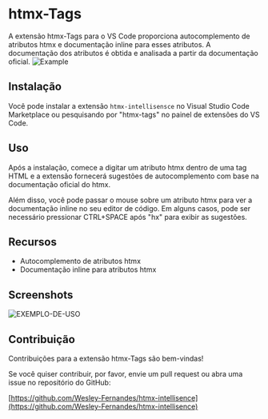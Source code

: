 # htmx-Tags

A extensão htmx-Tags para o VS Code proporciona autocomplemento de atributos htmx e documentação inline para esses atributos. A documentação dos atributos é obtida e analisada a partir da documentação oficial.
![Example](https://github.com/Wesley-Fernandes/htmx-intellisence/assets/89518536/04195226-1203-4f98-827d-d2628051e433)

## Instalação

Você pode instalar a extensão `htmx-intellisensce` no Visual Studio Code Marketplace ou pesquisando por "htmx-tags" no painel de extensões do VS Code.

## Uso

Após a instalação, comece a digitar um atributo htmx dentro de uma tag HTML e a extensão fornecerá sugestões de autocomplemento com base na documentação oficial do htmx.

Além disso, você pode passar o mouse sobre um atributo htmx para ver a documentação inline no seu editor de código. Em alguns casos, pode ser necessário pressionar CTRL+SPACE após "hx" para exibir as sugestões.

## Recursos

* Autocomplemento de atributos htmx
* Documentação inline para atributos htmx

## Screenshots


![EXEMPLO-DE-USO](https://github.com/Wesley-Fernandes/htmx-intellisence/assets/89518536/23a0db3e-8146-44b2-a5d0-c70a170cc2f1)


## Contribuição

Contribuições para a extensão htmx-Tags são bem-vindas!

Se você quiser contribuir, por favor, envie um pull request ou abra uma issue no repositório do GitHub:

[https://github.com/Wesley-Fernandes/htmx-intellisence](https://github.com/Wesley-Fernandes/htmx-intellisence)

